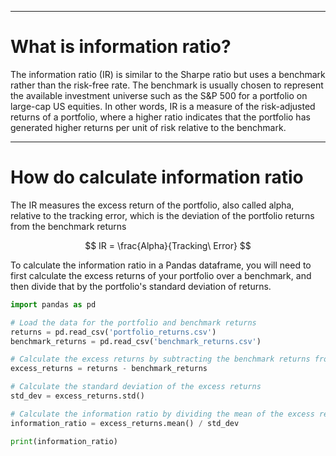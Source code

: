 
----

# What is information ratio?

The information ratio (IR) is similar to the Sharpe ratio but uses a benchmark rather than the risk-free rate. The benchmark is usually chosen to represent the available investment universe such as the S&P 500 for a portfolio on large-cap US equities. In other words, IR is a measure of the risk-adjusted returns of a portfolio, where a higher ratio indicates that the portfolio has generated higher returns per unit of risk relative to the benchmark. 

----

# How do calculate information ratio

The IR measures the excess return of the portfolio, also called alpha, relative to the tracking error, which is the deviation of the portfolio returns from the benchmark returns

 $$ IR = \frac{Alpha}{Tracking\ Error}  $$

To calculate the information ratio in a Pandas dataframe, you will need to first calculate the excess returns of your portfolio over a benchmark, and then divide that by the portfolio's standard deviation of returns. 

```python
import pandas as pd

# Load the data for the portfolio and benchmark returns
returns = pd.read_csv('portfolio_returns.csv')
benchmark_returns = pd.read_csv('benchmark_returns.csv')

# Calculate the excess returns by subtracting the benchmark returns from the portfolio returns
excess_returns = returns - benchmark_returns

# Calculate the standard deviation of the excess returns
std_dev = excess_returns.std()

# Calculate the information ratio by dividing the mean of the excess returns by the standard deviation
information_ratio = excess_returns.mean() / std_dev

print(information_ratio)
```